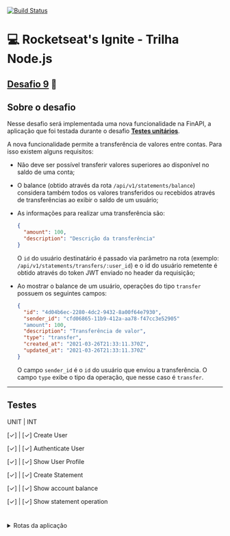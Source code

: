 [![Build Status](https://travis-ci.com/magujun/ignite-nodejs-desafio9.svg?branch=main)](https://travis-ci.com/magujun/ignite-nodejs-desafio9)

# 💻 Rocketseat's Ignite - Trilha Node.js

## [Desafio 9](https://www.notion.so/Desafio-01-Transfer-ncias-com-a-FinAPI-5e1dbfc0bd66420f85f6a4948ad727c2) 🚀

## Sobre o desafio

Nesse desafio será implementada uma nova funcionalidade na FinAPI, a aplicação que foi testada durante o desafio **[Testes unitários](https://www.notion.so/Desafio-01-Testes-unit-rios-0321db2af07e4b48a85a1e4e360fcd11)**.

A nova funcionalidade permite a transferência de valores entre contas.
Para isso existem alguns requisitos:

- Não deve ser possível transferir valores superiores ao disponível no saldo de uma conta;
- O balance (obtido através da rota `/api/v1/statements/balance`) considera também todos os valores transferidos ou recebidos através de transferências ao exibir o saldo de um usuário;
- As informações para realizar uma transferência são:

  ```json
  {
    "amount": 100,
    "description": "Descrição da transferência"
  }
  ```

  O `id` do usuário destinatário é passado via parâmetro na rota (exemplo: `/api/v1/statements/transfers/:user_id`) e o id do usuário remetente é obtido através do token JWT enviado no header da requisição;

- Ao mostrar o balance de um usuário, operações do tipo `transfer` possuem os seguintes campos:

  ```json
  {
    "id": "4d04b6ec-2280-4dc2-9432-8a00f64e7930",
  	"sender_id": "cfd06865-11b9-412a-aa78-f47cc3e52905"
    "amount": 100,
    "description": "Transferência de valor",
    "type": "transfer",
    "created_at": "2021-03-26T21:33:11.370Z",
    "updated_at": "2021-03-26T21:33:11.370Z"
  }
  ```

  O campo `sender_id` é o `id` do usuário que enviou a transferência.
  O campo `type` exibe o tipo da operação, que nesse caso é `transfer`.

---

## Testes

UNIT | INT

[✓] | [✓] Create User

[✓] | [✓] Authenticate User

[✓] | [✓] Show User Profile

[✓] | [✓] Create Statement

[✓] | [✓] Show account balance

[✓] | [✓] Show statement operation

#

<details>

<summary>Rotas da aplicação</summary>

<details>
<summary>POST `/api/v1/users`</summary>

A rota recebe `name`, `email` e `password` dentro do corpo da requisição, salva o usuário criado no banco e retorna uma resposta vazia com status `201`.</details>

<details>
<summary>POST `/api/v1/sessions`</summary>

A rota recebe `email` e `password` no corpo da requisição e retorna os dados do usuário autenticado junto à um token JWT.
Essa aplicação não possui refresh token, ou seja, o token criado dura apenas 1 dia e deve ser recriado após o período mencionado.</details>

<details>
<summary>GET `/api/v1/profile`</summary>

A rota recebe um token JWT pelo header da requisição e retorna as informações do usuário autenticado.</details>

<details>
<summary>GET `/api/v1/statements/balance`</summary>

A rota recebe um token JWT pelo header da requisição e retorna uma lista com todas as operações de depósito, saque e transferência do usuário autenticado e também o saldo total da conta numa propriedade `balance`.</details>

<details>
<summary>POST `/api/v1/statements/deposit`</summary>

A rota recebe um token JWT pelo header e `amount` e `description` no corpo da requisição, registra a operação de depósito do valor e retorna as informações do depósito criado com status `201`.</details>

<details>
<summary>POST `/api/v1/statements/withdraw`</summary>

A rota recebe um token JWT pelo header e `amount` e `description` no corpo da requisição, registra a operação de saque do valor (caso o usuário possua saldo válido) e retorna as informações do saque criado com status `201`.</details>

<details>
<summary>GET `/api/v1/statements/:statement_id`</summary>

A rota recebe um token JWT pelo header e o id de uma operação registrada (saque ou depósito) na URL da rota e retorna as informações da operação encontrada.</details>

<details>
<summary>GET `/api/v1/statements/transfers/:user_id`</summary>

A rota recebe um token JWT pelo header para identificar o remetente e o id de outro usuário na URL da rota como parâmetro para o identificar o destinatário e assim registrar a operação de transferência.</details>

</details>
